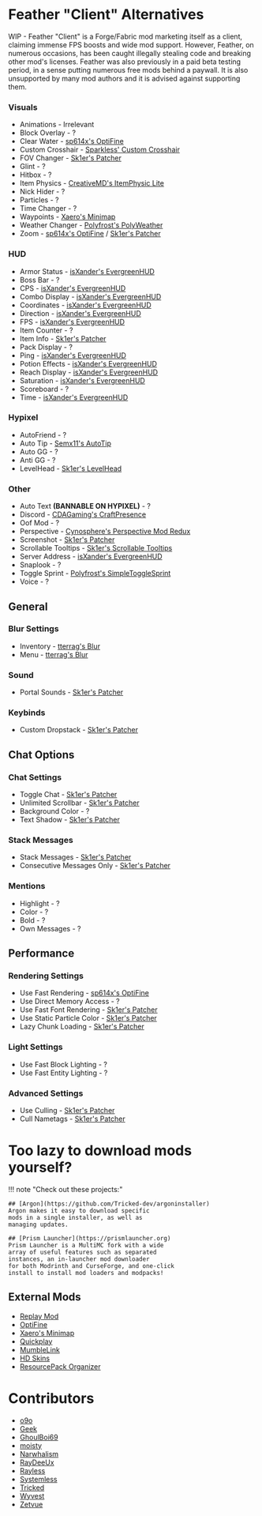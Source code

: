 # Feather "Client" Alternatives

WIP - Feather "Client" is a Forge/Fabric
mod marketing itself as a client, claiming
immense FPS boosts and wide mod support. However,
Feather, on numerous occasions, has been caught illegally
stealing code and breaking other mod's licenses. Feather was
also previously in a paid beta testing period, in a sense putting
numerous free mods behind a paywall. It is also unsupported by many
mod authors and it is advised against supporting them.

### Visuals
* Animations - Irrelevant
* Block Overlay - ?
* Clear Water - [sp614x's OptiFine](https://optifine.net/adloadx?f=OptiFine_1.12.2_HD_U_G5.jar)
* Custom Crosshair - [Sparkless' Custom Crosshair](https://modrinth.com/mod/custom-crosshair-mod)
* FOV Changer - [Sk1er's Patcher](https://sk1er.club/mods/patcher)
* Glint - ?
* Hitbox - ?
* Item Physics - [CreativeMD's ItemPhysic Lite](https://www.curseforge.com/minecraft/mc-mods/itemphysic-lite/files/all?filter-game-version=2020709689%3A6756)
* Nick Hider - ?
* Particles - ?
* Time Changer - ?
* Waypoints - [Xaero's Minimap](https://www.curseforge.com/minecraft/mc-mods/xaeros-minimap/files/all?filter-game-version=2020709689%3A6756)
* Weather Changer - [Polyfrost's PolyWeather](https://github.com/Polyfrost/PolyWeather/releases/latest)
* Zoom - [sp614x's OptiFine](https://optifine.net/adloadx?f=OptiFine_1.12.2_HD_U_G5.jar) / [Sk1er's Patcher](https://sk1er.club/mods/patcher)

### HUD
* Armor Status - [isXander's EvergreenHUD](https://modrinth.com/mod/evergreenhud/version/RZXVA2Kt)
* Boss Bar - ?
* CPS - [isXander's EvergreenHUD](https://modrinth.com/mod/evergreenhud/version/RZXVA2Kt)
* Combo Display - [isXander's EvergreenHUD](https://modrinth.com/mod/evergreenhud/version/RZXVA2Kt)
* Coordinates - [isXander's EvergreenHUD](https://modrinth.com/mod/evergreenhud/version/RZXVA2Kt)
* Direction - [isXander's EvergreenHUD](https://modrinth.com/mod/evergreenhud/version/RZXVA2Kt)
* FPS - [isXander's EvergreenHUD](https://modrinth.com/mod/evergreenhud/version/RZXVA2Kt)
* Item Counter - ?
* Item Info - [Sk1er's Patcher](https://sk1er.club/mods/patcher)
* Pack Display - ?
* Ping - [isXander's EvergreenHUD](https://modrinth.com/mod/evergreenhud/version/RZXVA2Kt)
* Potion Effects - [isXander's EvergreenHUD](https://modrinth.com/mod/evergreenhud/version/RZXVA2Kt)
* Reach Display - [isXander's EvergreenHUD](https://modrinth.com/mod/evergreenhud/version/RZXVA2Kt)
* Saturation - [isXander's EvergreenHUD](https://modrinth.com/mod/evergreenhud/version/RZXVA2Kt)
* Scoreboard - ?
* Time - [isXander's EvergreenHUD](https://modrinth.com/mod/evergreenhud/version/RZXVA2Kt)

### Hypixel
* AutoFriend - ?
* Auto Tip - [Semx11's AutoTip](https://autotip.pro/download)
* Auto GG - ?
* Anti GG - ?
* LevelHead - [Sk1er's LevelHead](https://sk1er.club/mods/level_head)

### Other

* Auto Text **(BANNABLE ON HYPIXEL)** - ?
* Discord - [CDAGaming's CraftPresence](https://modrinth.com/mod/craftpresence/version/v2.0.0-rc.3+1.12.2)
* Oof Mod - ?
* Perspective - [Cynosphere's Perspective Mod Redux](https://www.curseforge.com/minecraft/mc-mods/perspective-mod-redux/files/all?filter-game-version=2020709689%3A6756)
* Screenshot - [Sk1er's Patcher](https://sk1er.club/mods/patcher)
* Scrollable Tooltips - [Sk1er's Scrollable Tooltips](https://sk1er.club/mods/text_overflow_scroll)
* Server Address - [isXander's EvergreenHUD](https://modrinth.com/mod/evergreenhud/version/RZXVA2Kt)
* Snaplook - ?
* Toggle Sprint - [Polyfrost's SimpleToggleSprint](https://github.com/Polyfrost/SimpleToggleSprint/releases/latest)
* Voice - ?

## General

### Blur Settings

* Inventory - [tterrag's Blur](https://www.curseforge.com/minecraft/mc-mods/blur/files/all?filter-game-version=2020709689%3A6756)
* Menu - [tterrag's Blur](https://www.curseforge.com/minecraft/mc-mods/blur/files/all?filter-game-version=2020709689%3A6756)

### Sound

* Portal Sounds - [Sk1er's Patcher](https://sk1er.club/mods/patcher)

### Keybinds

* Custom Dropstack - [Sk1er's Patcher](https://sk1er.club/mods/patcher)

## Chat Options

### Chat Settings

* Toggle Chat - [Sk1er's Patcher](https://sk1er.club/mods/patcher)
* Unlimited Scrollbar - [Sk1er's Patcher](https://sk1er.club/mods/patcher)
* Background Color - ?
* Text Shadow - [Sk1er's Patcher](https://sk1er.club/mods/patcher)

### Stack Messages

* Stack Messages - [Sk1er's Patcher](https://sk1er.club/mods/patcher)
* Consecutive Messages Only - [Sk1er's Patcher](https://sk1er.club/mods/patcher)

### Mentions

* Highlight - ?
* Color - ?
* Bold - ?
* Own Messages - ?

## Performance

### Rendering Settings

* Use Fast Rendering - [sp614x's OptiFine](https://optifine.net/adloadx?f=preview_OptiFine_1.12.2_HD_U_G6_pre1.jar)
* Use Direct Memory Access - ?
* Use Fast Font Rendering - [Sk1er's Patcher](https://sk1er.club/mods/patcher)
* Use Static Particle Color - [Sk1er's Patcher](https://sk1er.club/mods/patcher)
* Lazy Chunk Loading - [Sk1er's Patcher](https://sk1er.club/mods/patcher)

### Light Settings

* Use Fast Block Lighting - ?
* Use Fast Entity Lighting - ?

### Advanced Settings

- Use Culling - [Sk1er's Patcher](https://sk1er.club/mods/patcher)
- Cull Nametags - [Sk1er's Patcher](https://sk1er.club/mods/patcher)

# Too lazy to download mods yourself?

!!! note "Check out these projects:"

    ## [Argon](https://github.com/Tricked-dev/argoninstaller)
    Argon makes it easy to download specific
    mods in a single installer, as well as
    managing updates.

    ## [Prism Launcher](https://prismlauncher.org)
    Prism Launcher is a MultiMC fork with a wide
    array of useful features such as separated
    instances, an in-launcher mod downloader
    for both Modrinth and CurseForge, and one-click
    install to install mod loaders and modpacks!

## External Mods

* [Replay Mod](https://modrinth.com/mod/replaymod/versions)
* [OptiFine](https://optifine.net/adloadx?f=OptiFine_1.12.2_HD_U_G5.jar)
* [Xaero's Minimap](https://www.curseforge.com/minecraft/mc-mods/xaeros-minimap/files/all?filter-game-version=2020709689%3A6756)
* [Quickplay](https://hypixel.net/threads/forge-quickplay-v2-0-3-quickly-join-games-on-the-network.1317410/)
* [MumbleLink](https://www.curseforge.com/minecraft/mc-mods/mumblelink/files/all?filter-game-version=2020709689%3A6756)
* [HD Skins](https://www.hdskins.de/)
* [ResourcePack Organizer](https://www.curseforge.com/minecraft/mc-mods/resource-pack-organizer/files/all?filter-game-version=2020709689%3A6756)

# Contributors

* [o9o](https://www.youtube.com/@o9omc)
* [Geek](https://github.com/GamingGeek)
* [GhoulBoi69](https://github.com/GhoulBoii)
* [moisty](https://github.com/Mqisty)
* [Narwhalism](https://www.twitch.tv/narwhalswim)
* [RayDeeUx](https://github.com/RayDeeUx)
* [Rayless](https://github.com/UnderscoreRayless)
* [Systemless](https://github.com/SystemlessDev)
* [Tricked](https://github.com/Tricked-dev)
* [Wyvest](https://github.com/Wyvest)
* [Zetvue](https://zetvue.github.io/)
